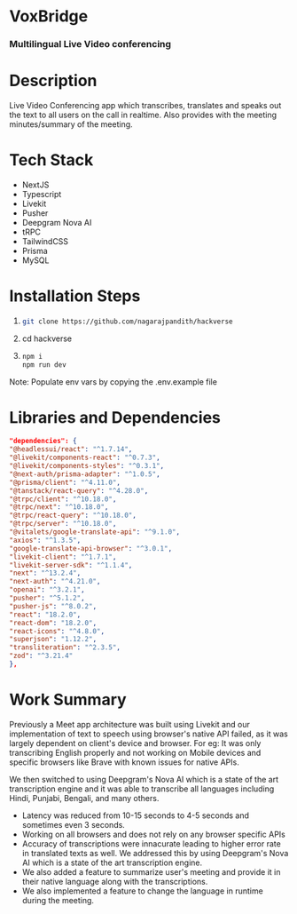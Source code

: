 # VoxBridge

### Multilingual Live Video conferencing

# Description

Live Video Conferencing app which transcribes, translates and speaks out the text to all users on the call in realtime. Also provides with the meeting minutes/summary of the meeting.

# Tech Stack

- NextJS
- Typescript
- Livekit
- Pusher
- Deepgram Nova AI
- tRPC
- TailwindCSS
- Prisma
- MySQL

# Installation Steps

1. ```bash
   git clone https://github.com/nagarajpandith/hackverse
   ```

2. cd hackverse

3. ```bash
   npm i
   npm run dev
   ```

Note: Populate env vars by copying the .env.example file

# Libraries and Dependencies

```json
"dependencies": {
"@headlessui/react": "^1.7.14",
"@livekit/components-react": "^0.7.3",
"@livekit/components-styles": "^0.3.1",
"@next-auth/prisma-adapter": "^1.0.5",
"@prisma/client": "^4.11.0",
"@tanstack/react-query": "^4.28.0",
"@trpc/client": "^10.18.0",
"@trpc/next": "^10.18.0",
"@trpc/react-query": "^10.18.0",
"@trpc/server": "^10.18.0",
"@vitalets/google-translate-api": "^9.1.0",
"axios": "^1.3.5",
"google-translate-api-browser": "^3.0.1",
"livekit-client": "^1.7.1",
"livekit-server-sdk": "^1.1.4",
"next": "^13.2.4",
"next-auth": "^4.21.0",
"openai": "^3.2.1",
"pusher": "^5.1.2",
"pusher-js": "^8.0.2",
"react": "18.2.0",
"react-dom": "18.2.0",
"react-icons": "^4.8.0",
"superjson": "1.12.2",
"transliteration": "^2.3.5",
"zod": "^3.21.4"
},
```

# Work Summary

Previously a Meet app architecture was built using Livekit and our implementation of text to speech using browser's native API failed, as it was largely dependent on client's device and browser. For eg: It was only transcribing English properly and not working on Mobile devices and specific browsers like Brave with known issues for native APIs.

We then switched to using Deepgram's Nova AI which is a state of the art transcription engine and it was able to transcribe all languages including Hindi, Punjabi, Bengali, and many others.
- Latency was reduced from 10-15 seconds to 4-5 seconds and sometimes even 3 seconds.
- Working on all browsers and does not rely on any browser specific APIs
- Accuracy of transcriptions were innacurate leading to higher error rate in translated texts as well. We addressed this by using Deepgram's Nova AI which is a state of the art transcription engine.
- We also added a feature to summarize user's meeting and provide it in their native language along with the transcriptions.
- We also implemented a feature to change the language in runtime during the meeting.

